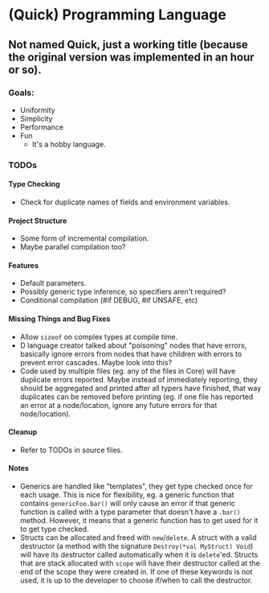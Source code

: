 # (Quick) Programming Language
## Not named Quick, just a working title (because the original version was implemented in an hour or so).

### Goals:
- Uniformity
- Simplicity
- Performance
- Fun
    - It's a hobby language.

### TODOs

#### Type Checking
- Check for duplicate names of fields and environment variables.

#### Project Structure
- Some form of incremental compilation.
- Maybe parallel compilation too?

#### Features
- Default parameters.
- Possibly generic type inference, so specifiers aren't required?
- Conditional compilation (#if DEBUG, #if UNSAFE, etc)

#### Missing Things and Bug Fixes
- Allow `sizeof` on complex types at compile time.
- D language creator talked about "poisoning" nodes that have errors, basically ignore errors from nodes that have children with errors to prevent error cascades. Maybe look into this?
- Code used by multiple files (eg. any of the files in Core) will have duplicate errors reported. Maybe instead of immediately reporting, they should be aggregated and printed after all typers have finished, that way duplicates can be removed before printing (eg. if one file has reported an error at a node/location, ignore any future errors for that node/location).

#### Cleanup
- Refer to TODOs in source files.

#### Notes
- Generics are handled like "templates", they get type checked once for each usage. This is nice for flexibility, eg. a generic function that contains `genericFoo.bar()` will only cause an error if that generic function is called with a type parameter that doesn't have a `.bar()` method. However, it means that a generic function has to get used for it to get type checked.
- Structs can be allocated and freed with `new`/`delete`. A struct with a valid destructor (a method with the signature `Destroy(*val MyStruct) Void`) will have its destructor called automatically when it is `delete`'ed. Structs that are stack allocated with `scope` will have their destructor called at the end of the scope they were created in. If one of these keywords is not used, it is up to the developer to choose if/when to call the destructor.